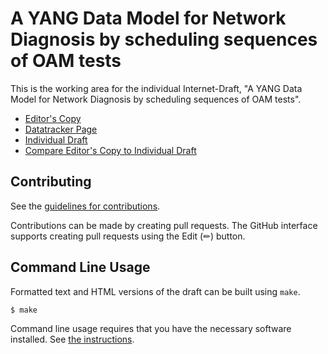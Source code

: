 # A YANG Data Model for Network Diagnosis by scheduling sequences of OAM tests

This is the working area for the individual Internet-Draft, "A YANG Data Model for Network Diagnosis by scheduling sequences of OAM tests".

* [Editor's Copy](https://vlopezalvarez.github.io/draft-contreras-opsawg-scheduling-oam-tests/#go.draft-ietf-opsawg-scheduling-oam-tests.html)
* [Datatracker Page](https://datatracker.ietf.org/doc/draft-ietf-opsawg-scheduling-oam-tests)
* [Individual Draft](https://datatracker.ietf.org/doc/html/draft-ietf-opsawg-scheduling-oam-tests)
* [Compare Editor's Copy to Individual Draft](https://vlopezalvarez.github.io/draft-contreras-opsawg-scheduling-oam-tests/#go.draft-ietf-opsawg-scheduling-oam-tests.diff)


## Contributing

See the
[guidelines for contributions](https://github.com/vlopezalvarez/draft-contreras-opsawg-scheduling-oam-tests/blob/main/CONTRIBUTING.md).

Contributions can be made by creating pull requests.
The GitHub interface supports creating pull requests using the Edit (✏) button.


## Command Line Usage

Formatted text and HTML versions of the draft can be built using `make`.

```sh
$ make
```

Command line usage requires that you have the necessary software installed.  See
[the instructions](https://github.com/martinthomson/i-d-template/blob/main/doc/SETUP.md).

